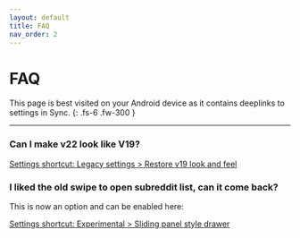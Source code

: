 ```yaml
---
layout: default
title: FAQ
nav_order: 2
---
```


# FAQ

This page is best visited on your Android device as it contains deeplinks to settings in Sync.
{: .fs-6 .fw-300 }

----------

### Can I make v22 look like V19?

[Settings shortcut: Legacy settings > Restore v19 look and feel](sync-settings://36-restore_legacy)

### I liked the old swipe to open subreddit list, can it come back?

This is now an option and can be enabled here:

[Settings shortcut: Experimental > Sliding panel style drawer](sync-settings://31-use_panel)